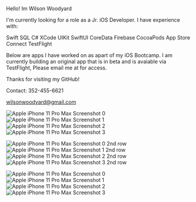 Hello! Im Wilson Woodyard

I'm currently looking for a role as a Jr. iOS Developer. I have experience with:

Swift
SQL
C#
XCode
UIKit
SwiftUI
CoreData
Firebase
CocoaPods
App Store Connect
TestFlight

Below are apps I have worked on as apart of my iOS Bootcamp. 
I am currently building an original app that is in beta and is avaiable via TestFlight, Please email me at for access.

Thanks for visiting my GitHub!

Contact: 
352-455-6621

wilsonwoodyard@gmail.com


![Apple iPhone 11 Pro Max Screenshot 0](https://user-images.githubusercontent.com/98561460/183103830-3d512e5c-0009-47ff-bc98-be577afd32f3.png)![Apple iPhone 11 Pro Max Screenshot 1](https://user-images.githubusercontent.com/98561460/183103835-45897bc4-2f41-4009-bc8d-37887ede0cd1.png)![Apple iPhone 11 Pro Max Screenshot 2](https://user-images.githubusercontent.com/98561460/183103837-437c29fc-41a1-444e-b9a5-c062b5767d7d.png)![Apple iPhone 11 Pro Max Screenshot 3](https://user-images.githubusercontent.com/98561460/183103840-7436e834-e444-48cc-97a0-ef58e64391a4.png)

![Apple iPhone 11 Pro Max Screenshot 0 2nd row](https://user-images.githubusercontent.com/98561460/183108619-32895537-dce3-440b-9196-92e0278fb0cc.png)![Apple iPhone 11 Pro Max Screenshot 1 2nd row](https://user-images.githubusercontent.com/98561460/183108623-056df680-ee75-4938-8563-fcd2afc48fbc.png)![Apple iPhone 11 Pro Max Screenshot 2 2nd row](https://user-images.githubusercontent.com/98561460/183108627-d7794c5c-d25e-4a44-b06b-b7ed0483790f.png)![Apple iPhone 11 Pro Max Screenshot 3 2nd row](https://user-images.githubusercontent.com/98561460/183108628-7c2ebcd7-9110-45ae-9f70-70648cd81851.png)

![Apple iPhone 11 Pro Max Screenshot 0](https://user-images.githubusercontent.com/98561460/183111038-637692d2-6096-4d59-8d32-b1ab2fb1f582.png)![Apple iPhone 11 Pro Max Screenshot 1](https://user-images.githubusercontent.com/98561460/183111040-7b52275f-2382-497a-a84e-ce44cbd72baf.png)![Apple iPhone 11 Pro Max Screenshot 2](https://user-images.githubusercontent.com/98561460/183111043-90e4de61-c819-4b24-84ff-815591441d83.png)![Apple iPhone 11 Pro Max Screenshot 3](https://user-images.githubusercontent.com/98561460/183111045-931c6a06-632c-4533-a454-146316c907f9.png)
















